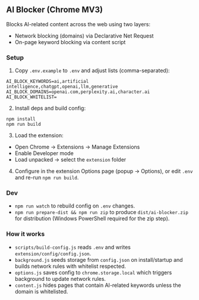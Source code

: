 ## AI Blocker (Chrome MV3)

Blocks AI-related content across the web using two layers:
- Network blocking (domains) via Declarative Net Request
- On-page keyword blocking via content script

### Setup

1) Copy `.env.example` to `.env` and adjust lists (comma-separated):

```
AI_BLOCK_KEYWORDS=ai,artificial intelligence,chatgpt,openai,llm,generative
AI_BLOCK_DOMAINS=openai.com,perplexity.ai,character.ai
AI_BLOCK_WHITELIST=
```

2) Install deps and build config:

```
npm install
npm run build
```

3) Load the extension:
- Open Chrome → Extensions → Manage Extensions
- Enable Developer mode
- Load unpacked → select the `extension` folder

4) Configure in the extension Options page (popup → Options), or edit `.env` and re-run `npm run build`.

### Dev
- `npm run watch` to rebuild config on `.env` changes.
- `npm run prepare-dist && npm run zip` to produce `dist/ai-blocker.zip` for distribution (Windows PowerShell required for the zip step).

### How it works
- `scripts/build-config.js` reads `.env` and writes `extension/config/config.json`.
- `background.js` seeds storage from `config.json` on install/startup and builds network rules with whitelist respected.
- `options.js` saves config to `chrome.storage.local` which triggers background to update network rules.
- `content.js` hides pages that contain AI-related keywords unless the domain is whitelisted.


